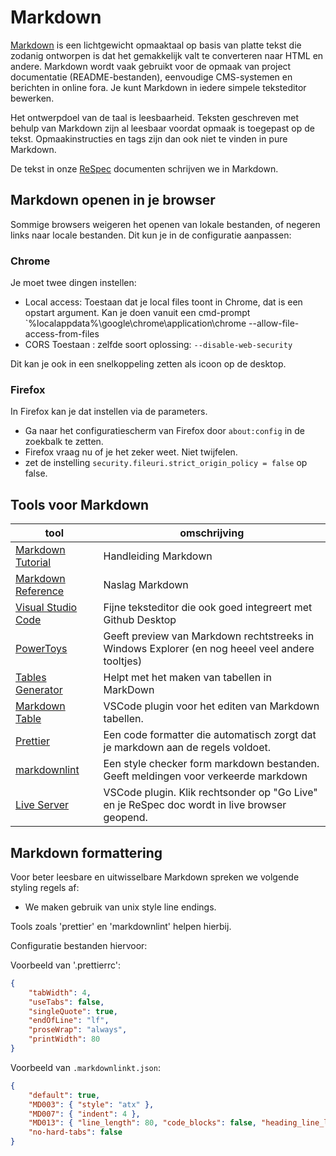 # Markdown

[Markdown](https://nl.wikipedia.org/wiki/Markdown) is een lichtgewicht
opmaaktaal op basis van platte tekst die zodanig ontworpen is dat het
gemakkelijk valt te converteren naar HTML en andere. Markdown wordt vaak
gebruikt voor de opmaak van project documentatie (README-bestanden), eenvoudige
CMS-systemen en berichten in online fora. Je kunt Markdown in iedere simpele
teksteditor bewerken.

Het ontwerpdoel van de taal is leesbaarheid. Teksten geschreven met behulp van
Markdown zijn al leesbaar voordat opmaak is toegepast op de
tekst. Opmaakinstructies en tags zijn dan ook niet te vinden in pure Markdown.

De tekst in onze [ReSpec](../ReSpec/index.md) documenten schrijven we in Markdown.

## Markdown openen in je browser

Sommige browsers weigeren het openen van lokale bestanden, of negeren links naar
locale bestanden. Dit kun je in de configuratie aanpassen:

### Chrome

Je moet twee dingen instellen:

- Local access: Toestaan dat je local files toont in Chrome, dat is een opstart
  argument. Kan je doen vanuit een cmd-prompt
  `%localappdata%\google\chrome\application\chrome
  --allow-file-access-from-files
- CORS Toestaan : zelfde soort oplossing: `--disable-web-security`

Dit kan je ook in een snelkoppeling zetten als icoon op de desktop.

### Firefox

In Firefox kan je dat instellen via de parameters.

- Ga naar het configuratiescherm van Firefox door `about:config` in de zoekbalk
  te zetten.
- Firefox vraag nu of je het zeker weet. Niet twijfelen.
- zet de instelling `security.fileuri.strict_origin_policy = false` op false.

## Tools voor Markdown

| tool                                                                                        | omschrijving                                                                                    |
| ------------------------------------------------------------------------------------------- | ----------------------------------------------------------------------------------------------- |
| [Markdown Tutorial](https://www.markdownguide.org/getting-started/)                         | Handleiding Markdown                                                                            |
| [Markdown Reference](https://www.markdownguide.org/basic-syntax)                            | Naslag Markdown                                                                                 |
| [Visual Studio Code](https://code.visualstudio.com/)                                        | Fijne teksteditor die ook goed integreert met Github Desktop                                    |
| [PowerToys](https://learn.microsoft.com/en-us/windows/powertoys/)                           | Geeft preview van Markdown rechtstreeks in Windows Explorer (en nog heeel veel andere tooltjes) |
| [Tables Generator](https://www.tablesgenerator.com/markdown_tables)                         | Helpt met het maken van tabellen in MarkDown                                                    |
| [Markdown Table](https://marketplace.visualstudio.com/items?itemName=TakumiI.markdowntable) | VSCode plugin voor het editen van Markdown tabellen.                                            |
| [Prettier](https://prettier.io/)                                                            | Een code formatter die automatisch zorgt dat je markdown aan de regels voldoet.                 |
| [markdownlint](https://github.com/Laboratoria/mdlint)                                       | Een style checker form markdown bestanden. Geeft meldingen voor verkeerde markdown               |
| [Live Server](https://marketplace.visualstudio.com/items?itemName=ritwickdey.LiveServer)    | VSCode plugin. Klik rechtsonder op "Go Live" en je ReSpec doc wordt in live browser geopend.    |

## Markdown formattering

Voor beter leesbare en uitwisselbare Markdown spreken we volgende styling regels
af:

- We maken gebruik van unix style line endings.



Tools zoals 'prettier' en 'markdownlint' helpen hierbij.

Configuratie bestanden hiervoor: 

Voorbeeld van '.prettierrc':

```json
{
    "tabWidth": 4,
    "useTabs": false,
    "singleQuote": true,
    "endOfLine": "lf",
    "proseWrap": "always",
    "printWidth": 80
}
```

Voorbeeld van `.markdownlinkt.json`:

```json
{
    "default": true,
    "MD003": { "style": "atx" },
    "MD007": { "indent": 4 },
    "MD013": { "line_length": 80, "code_blocks": false, "heading_line_length": 200, "tables": false},
    "no-hard-tabs": false
}
```
